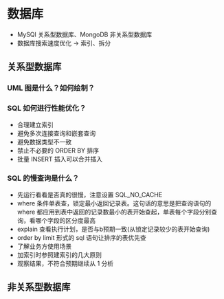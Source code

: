 # 数据库

- MySQl 关系型数据库、MongoDB 非关系型数据库
- 数据库搜索速度优化 -> 索引、拆分

## 关系型数据库

### UML 图是什么？如何绘制？

### SQL 如何进行性能优化？

- 合理建立索引
- 避免多次连接查询和嵌套查询
- 避免数据类型不一致
- 禁止不必要的 ORDER BY 排序
- 批量 INSERT 插入可以合并插入

### SQL 的慢查询是什么？

- 先运行看看是否真的很慢，注意设置 SQL_NO_CACHE
- where 条件单表查，锁定最小返回记录表。这句话的意思是把查询语句的 where 都应用到表中返回的记录数最小的表开始查起，单表每个字段分别查询，看哪个字段的区分度最高
- explain 查看执行计划，是否与b预期一致(从锁定记录较少的表开始查询)
- order by limit 形式的 sql 语句让排序的表优先查
- 了解业务方使用场景
- 加索引时参照建索引的几大原则
- 观察结果，不符合预期继续从 1 分析

## 非关系型数据库

